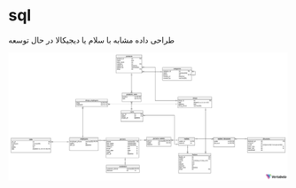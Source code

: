 # sql
طراحی داده مشابه با سلام یا دیجیکالا در حال توسعه

<center><img src='shop-2022-05-10_13-24.svg'></img></center>
